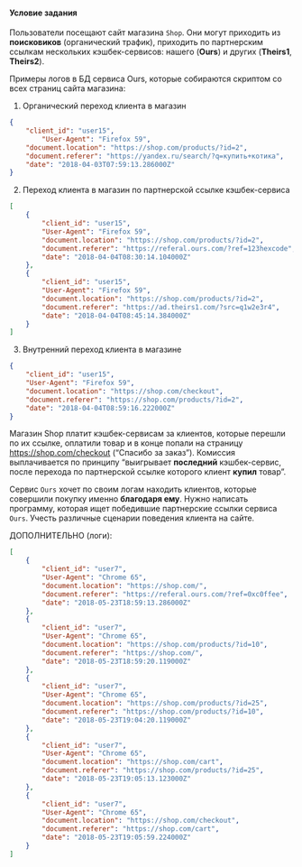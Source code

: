 #### Условие задания

Пользователи посещают сайт магазина ```Shop```. 
Они могут приходить из __поисковиков__ (органический трафик), 
приходить по партнерским ссылкам нескольких кэшбек-сервисов: нашего (__Ours__) и других (__Theirs1__, __Theirs2__). 

Примеры логов в БД сервиса Ours, которые собираются скриптом со всех страниц сайта магазина:
1) Органический переход клиента в магазин
```json 
{
	"client_id": "user15",
        "User-Agent": "Firefox 59",
	"document.location": "https://shop.com/products/?id=2",
	"document.referer": "https://yandex.ru/search/?q=купить+котика",
	"date": "2018-04-03T07:59:13.286000Z"
}
```

2) Переход клиента в магазин по партнерской ссылке кэшбек-сервиса
```json 
[
    {
        "client_id": "user15",
        "User-Agent": "Firefox 59",
        "document.location": "https://shop.com/products/?id=2",
        "document.referer": "https://referal.ours.com/?ref=123hexcode",
        "date": "2018-04-04T08:30:14.104000Z"
    },
    {
        "client_id": "user15",
        "User-Agent": "Firefox 59",
        "document.location": "https://shop.com/products/?id=2",
        "document.referer": "https://ad.theirs1.com/?src=q1w2e3r4",
        "date": "2018-04-04T08:45:14.384000Z"
    }
]
```

3) Внутренний переход клиента в магазине
```json 
{
	"client_id": "user15",
	"User-Agent": "Firefox 59",
	"document.location": "https://shop.com/checkout",
	"document.referer": "https://shop.com/products/?id=2",
	"date": "2018-04-04T08:59:16.222000Z"
}
```

Магазин Shop платит кэшбек-сервисам за клиентов, которые перешли по их ссылке, 
оплатили товар и в конце попали на страницу https://shop.com/checkout (“Спасибо за заказ”). 
Комиссия выплачивается по принципу “выигрывает __последний__ кэшбек-сервис, 
после перехода по партнерской ссылке которого клиент __купил__ товар”.

Сервис ```Ours``` хочет по своим логам находить клиентов, которые совершили покупку именно __благодаря ему__. 
Нужно написать программу, которая ищет победившие партнерские ссылки сервиса ```Ours```. 
Учесть различные сценарии поведения клиента на сайте.


ДОПОЛНИТЕЛЬНО (логи):
```json
[
    {
        "client_id": "user7",
        "User-Agent": "Chrome 65",
        "document.location": "https://shop.com/",
        "document.referer": "https://referal.ours.com/?ref=0xc0ffee",
        "date": "2018-05-23T18:59:13.286000Z"
    },
    {
        "client_id": "user7",
        "User-Agent": "Chrome 65",
        "document.location": "https://shop.com/products/?id=10",
        "document.referer": "https://shop.com/",
        "date": "2018-05-23T18:59:20.119000Z"
    },
    {
        "client_id": "user7",
        "User-Agent": "Chrome 65",
        "document.location": "https://shop.com/products/?id=25",
        "document.referer": "https://shop.com/products/?id=10",
        "date": "2018-05-23T19:04:20.119000Z"
    },
    {
        "client_id": "user7",
        "User-Agent": "Chrome 65",
        "document.location": "https://shop.com/cart",
        "document.referer": "https://shop.com/products/?id=25",
        "date": "2018-05-23T19:05:13.123000Z"
    },
    {
        "client_id": "user7",
        "User-Agent": "Chrome 65",
        "document.location": "https://shop.com/checkout",
        "document.referer": "https://shop.com/cart",
        "date": "2018-05-23T19:05:59.224000Z"
    }
]
```

